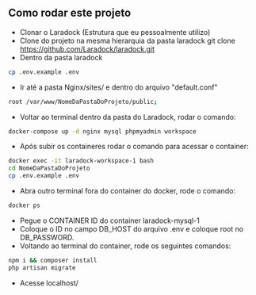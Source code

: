 ## Como rodar este projeto

 - Clonar o Laradock (Estrutura que eu pessoalmente utilizo)
 - Clone do projeto na mesma hierarquia da pasta laradock
 git clone https://github.com/Laradock/laradock.git
 - Dentro da pasta laradock
 ```sh
cp .env.example .env
```
 - Ir até a pasta Nginx/sites/ e dentro do arquivo "default.conf"
 ```sh
root /var/www/NomeDaPastaDoProjeto/public;
```
 - Voltar ao terminal dentro da pasta do Laradock, rodar o comando: 
  ```sh
docker-compose up -d nginx mysql phpmyadmin workspace 
```
 - Após subir os containeres rodar o comando para acessar o container:
  ```sh
docker exec -it laradock-workspace-1 bash
cd NomeDaPastaDoProjeto
cp .env.example .env
```
 - Abra outro terminal fora do container do docker, rode o comando:
```sh
docker ps
```
 - Pegue o CONTAINER ID do container laradock-mysql-1
 - Coloque o ID no campo DB_HOST do arquivo .env e coloque root no DB_PASSWORD.
 - Voltando ao terminal do container, rode os seguintes comandos:
 ```sh
npm i && composer install
php artisan migrate
```
 - Acesse localhost/
